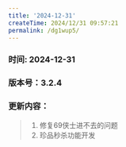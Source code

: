 ```yaml
---
title: '2024-12-31'
createTime: 2024/12/31 09:57:21
permalink: /dg1wup5/
---
```


### 时间: 2024-12-31

### 版本号：3.2.4

### 更新内容：
> 1. 修复69侠士进不去的问题 
> 2. 珍品秒杀功能开发